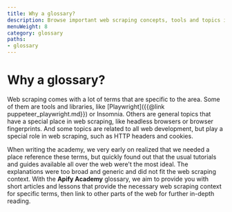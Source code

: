 ```yaml
---
title: Why a glossary?
description: Browse important web scraping concepts, tools and topics in succinct articles explaining common web development terms in a web scraping and automation context.
menuWeight: 8
category: glossary
paths:
- glossary
---
```


# [](#why-a-glossary) Why a glossary?

Web scraping comes with a lot of terms that are specific to the area. Some of them are tools and libraries, like [Playwright]({{@link puppeteer_playwright.md}}) or Insomnia. Others are general topics that have a special place in web scraping, like headless browsers or browser fingerprints. And some topics are related to all web development, but play a special role in web scraping, such as HTTP headers and cookies.

When writing the academy, we very early on realized that we needed a place reference these terms, but quickly found out that the usual tutorials and guides available all over the web were't the most ideal. The explanations were too broad and generic and did not fit the web scraping context. With the **Apify Academy** glossary, we aim to provide you with short articles and lessons that provide the necessary web scraping context for specific terms, then link to other parts of the web for further in-depth reading.
